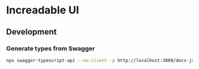 # Increadable UI

## Development

### Generate types from Swagger

```bash
npx swagger-typescript-api --no-client -p http://localhost:3000/docs-json -o ./src/types -n swagger.ts
```
